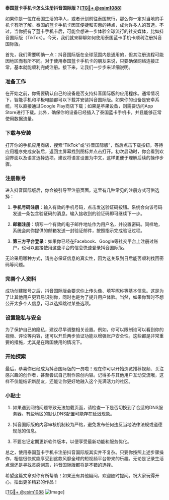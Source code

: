 **泰国蓝卡手机卡怎么注册抖音国际版？[[TG💪+ @esim1088](https://t.me/s/esim1088)]**

如果你是一位在泰国生活的华人，或者计划前往泰国旅行，那么你一定对当地的手机卡有所了解。泰国的蓝卡手机卡因其便捷和实惠的特点，成为许多人的首选。不过，当你拥有了蓝卡手机卡后，可能会想进一步体验全球流行的社交媒体，比如抖音国际版（TikTok）。今天，我们就来聊聊如何使用泰国蓝卡手机卡顺利注册抖音国际版。

首先，我们需要明确一点：抖音国际版在全球范围内是通用的，但其注册流程可能因地区而有所不同。对于使用泰国蓝卡手机卡的朋友来说，只要确保网络连接正常，基本就能顺利完成注册。接下来，让我们一步步来详细说明。

### 准备工作

在开始之前，你需要确认自己的设备是否支持抖音国际版的应用程序。通常情况下，智能手机和平板电脑都可以下载并安装抖音国际版。如果你的设备是安卓系统，可以直接通过Google Play商店下载；如果是苹果设备，则需要访问App Store进行下载。此外，确保你的设备已经插入了泰国蓝卡手机卡，并且能够正常使用数据流量。

### 下载与安装

打开你的手机应用商店，搜索“TikTok”或“抖音国际版”，然后点击下载按钮。等待应用程序完成安装后，返回主屏幕找到图标并点击打开。初次启动时，你会看到欢迎界面以及语言选择选项。建议将语言设置为中文，这样更便于理解后续的操作步骤。

### 注册账号

进入抖音国际版后，你会被引导至注册页面。这里有几种常见的注册方式可供选择：

1. **手机号码注册**：输入有效的手机号码，点击发送验证码按钮。系统会向该号码发送一条包含验证码的消息。输入接收到的验证码即可继续下一步。
   
2. **邮箱注册**：填写一个有效的电子邮件地址作为用户名，并设置密码。同样地，系统会向你提供的邮箱发送一封验证邮件，按照指示完成验证过程。

3. **第三方平台登录**：如果你已经在Facebook、Google等社交平台上注册过账户，也可以直接使用这些平台的信息快速登录抖音国际版。

无论采用哪种方式，请务必保证信息的真实性，因为这关系到日后能否顺利找回密码等问题。

### 完善个人资料

成功创建账号之后，抖音国际版会要求你上传头像、填写昵称等基本信息。这是为了让其他用户更容易识别你，同时也是为了提升用户体验。当然，如果你暂时不想公开太多个人信息，可以选择跳过某些选项。

### 设置隐私与安全

为了保护自己的隐私，建议尽早调整相关设置。例如，你可以限制谁可以看到你的视频、评论等内容，还可以开启两步验证功能以增强账户安全性。这些都是非常重要的措施，尤其是在跨国使用的情况下。

### 开始探索

最后，恭喜你已经成为抖音国际版的一员啦！现在你可以开始浏览推荐视频、关注感兴趣的创作者，甚至尝试自己制作原创内容。记得多与其他用户互动交流哦，这样不仅能结识新朋友，还能让你更好地融入这个充满活力的社区。

### 小贴士

1. 如果遇到网络问题导致无法加载页面，请检查一下是否切换到了合适的DNS服务器。有些地区的默认DNS配置可能存在延迟现象。
   
2. 抖音国际版的内容审核机制较为严格，避免发布任何违反当地法律法规或道德规范的信息。

3. 不要忘记定期更新软件版本，以便享受最新功能和服务优化。

总之，使用泰国蓝卡手机卡注册抖音国际版其实并不复杂。只要你按照上述步骤操作，相信很快就能享受到这款风靡全球的短视频平台带来的乐趣。无论是记录生活点滴还是寻找灵感创意，抖音国际版都将是不错的选择。

希望这篇文章对你有所帮助！如果还有其他疑问，欢迎随时提问。祝大家玩得开心，拍出更多精彩的作品！

[[TG💪+ @esim1088](https://t.me/s/esim1088) ![Image](https://i.postimg.cc/4NQfJmqS/Snipaste-2025-05-13-00-14-12.png)]